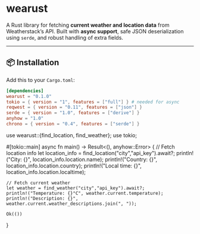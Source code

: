 # wearust

A Rust library for fetching **current weather and location data** from Weatherstack’s API. Built with **async support**, safe JSON deserialization using `serde`, and robust handling of extra fields.

---

## 📦 Installation

Add this to your `Cargo.toml`:

```toml
[dependencies]
wearust = "0.1.0"
tokio = { version = "1", features = ["full"] } # needed for async
reqwest = { version = "0.11", features = ["json"] }
serde = { version = "1.0", features = ["derive"] }
anyhow = "1.0"
chrono = { version = "0.4", features = ["serde"] }
```





use wearust::{find_location, find_weather};
use tokio;

#[tokio::main]
async fn main() -> Result<(), anyhow::Error> {
    // Fetch location info
    let location_info = find_location("city","api_key").await?;
    println!("City: {}", location_info.location.name);
    println!("Country: {}", location_info.location.country);
    println!("Local time: {}", location_info.location.localtime);

    // Fetch current weather
    let weather = find_weather("city","api_key").await?;
    println!("Temperature: {}°C", weather.current.temperature);
    println!("Description: {}", weather.current.weather_descriptions.join(", "));
    
    Ok(())
}
